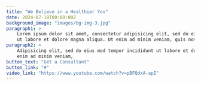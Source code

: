 ```yaml
---
title: "We Believe in a Healthier You"
date: 2024-07-18T00:00:00Z
background_image: "images/bg-img-3.jpg"
paragraph1: >
    Lorem ipsum dolor sit amet, consectetur adipisicing elit, sed do eius mod tempor incididunt
    ut labore et dolore magna aliqua. Ut enim ad minim veniam, quis nostrud exercitation.
paragraph2: >
    Adipisicing elit, sed do eius mod tempor incididunt ut labore et dolore magna aliqua. Ut
    enim ad minim veniam,
button_text: "Get a Consultant"
button_link: "#"
video_link: "https://www.youtube.com/watch?v=pBFQdxA-apI"
---
```


<!-- Additional content can go here if needed -->
